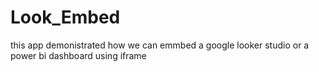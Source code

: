 # Look_Embed
this app demonistrated how we can emmbed a google looker studio or a power bi dashboard using iframe
